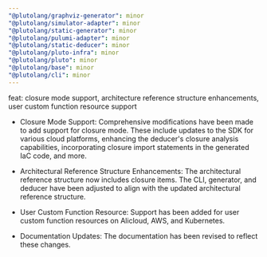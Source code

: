 ```yaml
---
"@plutolang/graphviz-generator": minor
"@plutolang/simulator-adapter": minor
"@plutolang/static-generator": minor
"@plutolang/pulumi-adapter": minor
"@plutolang/static-deducer": minor
"@plutolang/pluto-infra": minor
"@plutolang/pluto": minor
"@plutolang/base": minor
"@plutolang/cli": minor
---
```


feat: closure mode support, architecture reference structure enhancements, user custom function resource support

- Closure Mode Support: Comprehensive modifications have been made to add support for closure mode. These include updates to the SDK for various cloud platforms, enhancing the deducer's closure analysis capabilities, incorporating closure import statements in the generated IaC code, and more.

- Architectural Reference Structure Enhancements: The architectural reference structure now includes closure items. The CLI, generator, and deducer have been adjusted to align with the updated architectural reference structure.

- User Custom Function Resource: Support has been added for user custom function resources on Alicloud, AWS, and Kubernetes.

- Documentation Updates: The documentation has been revised to reflect these changes.
